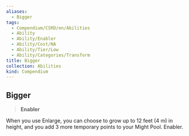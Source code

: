 ```yaml
---
aliases:
  - Bigger
tags:
  - Compendium/CSRD/en/Abilities
  - Ability
  - Ability/Enabler
  - Ability/Cost/NA
  - Ability/Tier/Low
  - Ability/Categories/Transform
title: Bigger
collection: Abilities
kind: Compendium
---
```

## Bigger  
>**Enabler**
  
When you use Enlarge, you can choose to grow up to 12 feet (4 m) in height, and you add 3 more temporary points to your Might Pool. Enabler.